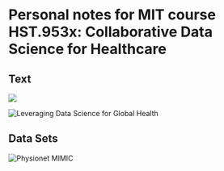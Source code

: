 # Personal notes for MIT course HST.953x: Collaborative Data Science for Healthcare

## Text
![](https://media.springernature.com/w306/springer-static/cover-hires/book/978-3-030-47994-7)

![Leveraging Data Science for Global Health](https://link.springer.com/book/10.1007/978-3-030-47994-7)

## Data Sets
![Physionet MIMIC](https://physionet.org/)

